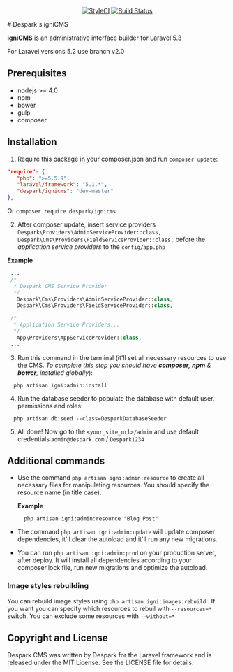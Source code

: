<p align="center">
<a href="https://styleci.io/repos/58520217"><img src="https://styleci.io/repos/58520217/shield" alt="StyleCI"></a>
<a href="https://travis-ci.org/despark/ignicms"><img src="https://travis-ci.org/despark/ignicms.svg" alt="Build Status"></img></a>
</p>
# Despark's igniCMS

**igniCMS** is an administrative interface builder for Laravel 5.3

For Laravel versions 5.2 use branch v2.0

## Prerequisites

 - nodejs >= 4.0
 - npm
 - bower
 - gulp
 - composer

## Installation

1. Require this package in your composer.json and run `composer update`:

  ```json
  "require": {
     "php": ">=5.5.9",
     "laravel/framework": "5.1.*",
     "despark/ignicms": "dev-master"
  },
  ```

  Or `composer require despark/ignicms`

2. After composer update, insert service providers `Despark\Providers\AdminServiceProvider::class,` `Despark\Cms\Providers\FieldServiceProvider::class,` before the _application service providers_ to the `config/app.php`

  **Example**

  ```php
   ...
   /*
    * Despark CMS Service Provider
    */
     Despark\Cms\Providers\AdminServiceProvider::class,
     Despark\Cms\Providers\FieldServiceProvider::class,

   /*
    * Application Service Providers...
    */
     App\Providers\AppServiceProvider::class,
   ...
  ```

3. Run this command in the terminal (it'll set all necessary resources to use the CMS. _To complete this step you should have **composer**, **npm** & **bower**, installed globally_):

  ```
    php artisan igni:admin:install
  ```

4. Run the database seeder to populate the database with default user, permissions and roles:

  ```
    php artisan db:seed --class=DesparkDatabaseSeeder
  ```

5. All done! Now go to the `<your_site_url>/admin` and use default credentials `admin@despark.com` / `Despark1234`

## Additional commands

- Use the command `php artisan igni:admin:resource` to create all necessary files for manipulating resources. You should specify the resource name (in title case).

  **Example**

  ```
    php artisan igni:admin:resource "Blog Post"
  ```

- The command `php artisan igni:admin:update` will update composer dependencies, it'll clear the autoload and it'll run any new migrations.

- You can run `php artisan igni:admin:prod` on your production server, after deploy. It will install all dependencies according to your composer.lock file, run new migrations and optimize the autoload.

### Image styles rebuilding ###
You can rebuild image styles using `php artisan igni:images:rebuild` . If you want you can specify which resources to rebuil with `--resources=*` switch.
You can exclude some resources with `--without=*`

## Copyright and License

Despark CMS was written by Despark for the Laravel framework and is released under the MIT License. See the LICENSE file for details.
